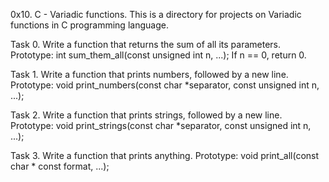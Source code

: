0x10. C - Variadic functions.
This is a directory for projects on Variadic functions in C programming language.

Task 0.
Write a function that returns the sum of all its parameters.
Prototype: int sum_them_all(const unsigned int n, ...);
If n == 0, return 0.

Task 1.
Write a function that prints numbers, followed by a new line.
Prototype: void print_numbers(const char *separator, const unsigned int n, ...);

Task 2.
Write a function that prints strings, followed by a new line.
Prototype: void print_strings(const char *separator, const unsigned int n, ...);

Task 3.
Write a function that prints anything.
Prototype: void print_all(const char * const format, ...);
